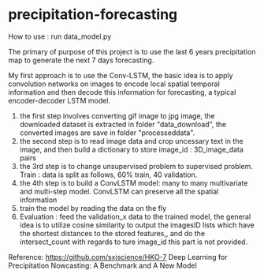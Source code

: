 # precipitation-forecasting



How to  use :   run data_model.py

The primary of purpose of this project is to use the last 6 years precipitation map to generate the next 7 days forecasting.

My first approach is to use the Conv-LSTM, the basic idea is to apply convolution networks on images to encode local spatial temporal information
and then decode this information for forecasting, a typical encoder-decoder LSTM model.

1. the first step involves converting gif image to jpg image, the downloaded dataset is extracted in folder "data_download", the converted images are save in folder "processeddata".
2. the second step is to read image data and crop uncessary text in the image, and then build a dictionary to store  image_id : 3D_image_data pairs
3. the 3rd step is to change unsupervised problem to supervised problem. Train : data is split as follows, 60% train, 40 validation.
4. the 4th step is to build a ConvLSTM model: many to many multivariate and multi-step model.  ConvLSTM can preserve all the spatial information
5. train the model by reading the data on the fly
6. Evaluation : feed the validation_x data to the trained model,  the general idea is to utilize cosine similarity to output the imagesID lists which have the
shortest distances to the stored features,, and do the intersect_count with regards to ture image_id
this part is not provided.

Reference:  https://github.com/sxjscience/HKO-7  Deep Learning for Precipitation Nowcasting: A Benchmark and A New Model
